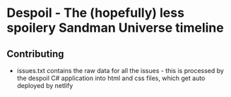 # Despoil - The (hopefully) less spoilery Sandman Universe timeline 

## Contributing

* issues.txt contains the raw data for all the issues - this is processed by the despoil C# application into html and css files, which get auto deployed by netlify
